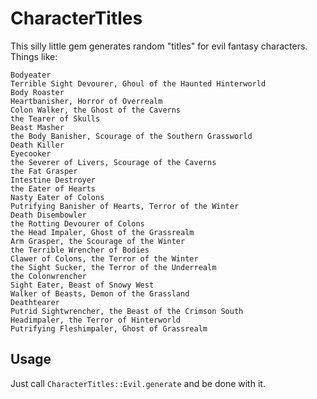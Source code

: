 # CharacterTitles

This silly little gem generates random "titles" for evil fantasy characters. Things like:

```
Bodyeater
Terrible Sight Devourer, Ghoul of the Haunted Hinterworld
Body Roaster
Heartbanisher, Horror of Overrealm
Colon Walker, the Ghost of the Caverns
the Tearer of Skulls
Beast Masher
the Body Banisher, Scourage of the Southern Grassworld
Death Killer
Eyecooker
the Severer of Livers, Scourage of the Caverns
the Fat Grasper
Intestine Destroyer
the Eater of Hearts
Nasty Eater of Colons
Putrifying Banisher of Hearts, Terror of the Winter
Death Disembowler
the Rotting Devourer of Colons
the Head Impaler, Ghost of the Grassrealm
Arm Grasper, the Scourage of the Winter
the Terrible Wrencher of Bodies
Clawer of Colons, the Terror of the Winter
the Sight Sucker, the Terror of the Underrealm
the Colonwrencher
Sight Eater, Beast of Snowy West
Walker of Beasts, Demon of the Grassland
Deathtearer
Putrid Sightwrencher, the Beast of the Crimson South
Headimpaler, the Terror of Hinterworld
Putrifying Fleshimpaler, Ghost of Grassrealm
```

## Usage

Just call `CharacterTitles::Evil.generate` and be done with it.
